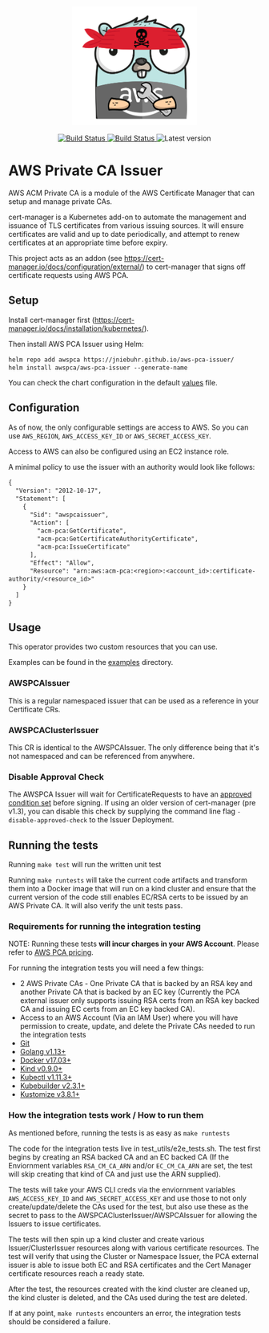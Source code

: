 <p align="center"><img src="assets/logo.png" alt="Logo" width="250px" /></p>
<p align="center">
<a href="https://github.com/jniebuhr/aws-pca-issuer/actions">
<img alt="Build Status" src="https://github.com/jniebuhr/aws-pca-issuer/workflows/CI/badge.svg" />
</a>
<a href="https://goreportcard.com/report/github.com/jniebuhr/aws-pca-issuer">
<img alt="Build Status" src="https://goreportcard.com/badge/github.com/jniebuhr/aws-pca-issuer" />
</a>
<img alt="Latest version" src="https://img.shields.io/github/v/release/jniebuhr/aws-pca-issuer?color=success&sort=semver" />
</p>

# AWS Private CA Issuer

AWS ACM Private CA is a module of the AWS Certificate Manager that can setup and manage private CAs.

cert-manager is a Kubernetes add-on to automate the management and issuance of TLS certificates from various issuing sources.
It will ensure certificates are valid and up to date periodically, and attempt to renew certificates at an appropriate time before expiry.

This project acts as an addon (see https://cert-manager.io/docs/configuration/external/) to cert-manager that signs off certificate requests using AWS PCA.

## Setup

Install cert-manager first (https://cert-manager.io/docs/installation/kubernetes/).

Then install AWS PCA Issuer using Helm:

```shell
helm repo add awspca https://jniebuhr.github.io/aws-pca-issuer/
helm install awspca/aws-pca-issuer --generate-name
```

You can check the chart configuration in the default [values](https://github.com/jniebuhr/aws-pca-issuer/blob/master/charts/aws-pca-issuer/values.yaml) file.


## Configuration

As of now, the only configurable settings are access to AWS. So you can use `AWS_REGION`, `AWS_ACCESS_KEY_ID` or `AWS_SECRET_ACCESS_KEY`.

Access to AWS can also be configured using an EC2 instance role.

A minimal policy to use the issuer with an authority would look like follows:

```
{
  "Version": "2012-10-17",
  "Statement": [
    {
      "Sid": "awspcaissuer",
      "Action": [
        "acm-pca:GetCertificate",
        "acm-pca:GetCertificateAuthorityCertificate",
        "acm-pca:IssueCertificate"
      ],
      "Effect": "Allow",
      "Resource": "arn:aws:acm-pca:<region>:<account_id>:certificate-authority/<resource_id>"
    }
  ]
}
```

## Usage

This operator provides two custom resources that you can use.

Examples can be found in the [examples](https://github.com/jniebuhr/aws-pca-issuer/tree/master/config/examples/) directory.

### AWSPCAIssuer

This is a regular namespaced issuer that can be used as a reference in your Certificate CRs.

### AWSPCAClusterIssuer

This CR is identical to the AWSPCAIssuer. The only difference being that it's not namespaced and can be referenced from anywhere.

### Disable Approval Check

The AWSPCA Issuer will wait for CertificateRequests to have an [approved condition
set](https://cert-manager.io/docs/concepts/certificaterequest/#approval) before
signing. If using an older version of cert-manager (pre v1.3), you can disable
this check by supplying the command line flag `-disable-approved-check` to the
Issuer Deployment.

## Running the tests

Running ```make test``` will run the written unit test

Running ```make runtests``` will take the current code artifacts and transform them into a Docker image that will run on a kind cluster and ensure that the current version of the code still enables EC/RSA certs to be issued by an AWS Private CA. It will also verify the unit tests pass.

### Requirements for running the integration testing

NOTE: Running these tests **will incur charges in your AWS Account**. Please refer to [AWS PCA pricing](https://aws.amazon.com/certificate-manager/pricing/).


For running the integration tests you will need a few things:
* 2 AWS Private CAs - One Private CA that is backed by an RSA key and another Private CA that is backed by an EC key (Currently the PCA external issuer only supports issuing RSA certs from an RSA key backed CA and issuing EC certs from an EC key backed CA).
* Access to an AWS Account (Via an IAM User) where you will have permission to create, update, and delete the Private CAs needed to run the integration tests
* [Git](https://git-scm.com/)
* [Golang v1.13+](https://golang.org/)
* [Docker v17.03+](https://docs.docker.com/install/)
* [Kind v0.9.0+](https://kind.sigs.k8s.io/docs/user/quick-start/)
* [Kubectl v1.11.3+](https://kubernetes.io/docs/tasks/tools/install-kubectl/)
* [Kubebuilder v2.3.1+](https://book.kubebuilder.io/quick-start.html#installation)
* [Kustomize v3.8.1+](https://kustomize.io/)

### How the integration tests work / How to run them

As mentioned before, running the tests is as easy as ```make runtests```

The code for the integration tests live in test_utils/e2e_tests.sh. The test first begins by creating an RSA backed CA and an EC backed CA (If the Enviornment variables ```RSA_CM_CA_ARN``` and/or ```EC_CM_CA_ARN``` are set, the test will skip creating that kind of CA and just use the ARN supplied). 

The tests will take your AWS CLI creds via the enviornment variables ```AWS_ACCESS_KEY_ID``` and ```AWS_SECRET_ACCESS_KEY``` and use those to not only create/update/delete the CAs used for the test, but also use these as the secret to pass to the AWSPCAClusterIssuer/AWSPCAIssuer for allowing the Issuers to issue certificates.

The tests will then spin up a kind cluster and create various Issuer/ClusterIssuer resources along with various certificate resources. The test will verify that using the Cluster or Namespace Issuer, the PCA external issuer is able to issue both EC and RSA certificates and the Cert Manager certificate resources reach a ready state.

After the test, the resources created with the kind cluster are cleaned up, the kind cluster is deleted, and the CAs used during the test are deleted.

If at any point, ```make runtests``` encounters an error, the integration tests should be considered a failure.